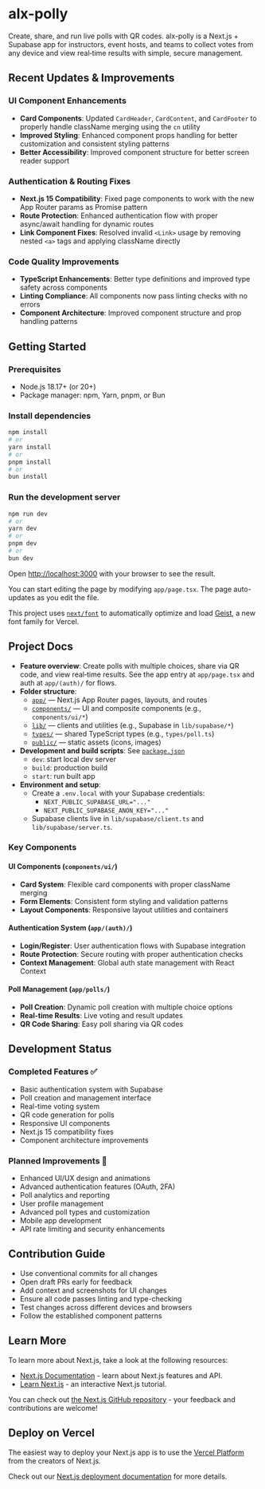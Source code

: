 # alx-polly

Create, share, and run live polls with QR codes. alx-polly is a Next.js + Supabase app for instructors, event hosts, and teams to collect votes from any device and view real‑time results with simple, secure management.

## Recent Updates & Improvements

### UI Component Enhancements
- **Card Components**: Updated `CardHeader`, `CardContent`, and `CardFooter` to properly handle className merging using the `cn` utility
- **Improved Styling**: Enhanced component props handling for better customization and consistent styling patterns
- **Better Accessibility**: Improved component structure for better screen reader support

### Authentication & Routing Fixes
- **Next.js 15 Compatibility**: Fixed page components to work with the new App Router params as Promise pattern
- **Route Protection**: Enhanced authentication flow with proper async/await handling for dynamic routes
- **Link Component Fixes**: Resolved invalid `<Link>` usage by removing nested `<a>` tags and applying className directly

### Code Quality Improvements
- **TypeScript Enhancements**: Better type definitions and improved type safety across components
- **Linting Compliance**: All components now pass linting checks with no errors
- **Component Architecture**: Improved component structure and prop handling patterns

## Getting Started

### Prerequisites

- Node.js 18.17+ (or 20+)
- Package manager: npm, Yarn, pnpm, or Bun

### Install dependencies

```bash
npm install
# or
yarn install
# or
pnpm install
# or
bun install
```

### Run the development server

```bash
npm run dev
# or
yarn dev
# or
pnpm dev
# or
bun dev
```

Open [http://localhost:3000](http://localhost:3000) with your browser to see the result.

You can start editing the page by modifying `app/page.tsx`. The page auto-updates as you edit the file.

This project uses [`next/font`](https://nextjs.org/docs/app/building-your-application/optimizing/fonts) to automatically optimize and load [Geist](https://vercel.com/font), a new font family for Vercel.

## Project Docs

- **Feature overview**: Create polls with multiple choices, share via QR code, and view real‑time results. See the app entry at `app/page.tsx` and auth at `app/(auth)/` for flows.
- **Folder structure**:
  - [`app/`](./app) — Next.js App Router pages, layouts, and routes
  - [`components/`](./components) — UI and composite components (e.g., `components/ui/*`)
  - [`lib/`](./lib) — clients and utilities (e.g., Supabase in `lib/supabase/*`)
  - [`types/`](./types) — shared TypeScript types (e.g., `types/poll.ts`)
  - [`public/`](./public) — static assets (icons, images)
- **Development and build scripts**: See [`package.json`](./package.json)
  - `dev`: start local dev server
  - `build`: production build
  - `start`: run built app
- **Environment and setup**:
  - Create a `.env.local` with your Supabase credentials:
    - `NEXT_PUBLIC_SUPABASE_URL="..."`
    - `NEXT_PUBLIC_SUPABASE_ANON_KEY="..."`
  - Supabase clients live in `lib/supabase/client.ts` and `lib/supabase/server.ts`.

### Key Components

#### UI Components (`components/ui/`)
- **Card System**: Flexible card components with proper className merging
- **Form Elements**: Consistent form styling and validation patterns
- **Layout Components**: Responsive layout utilities and containers

#### Authentication System (`app/(auth)/`)
- **Login/Register**: User authentication flows with Supabase integration
- **Route Protection**: Secure routing with proper authentication checks
- **Context Management**: Global auth state management with React Context

#### Poll Management (`app/polls/`)
- **Poll Creation**: Dynamic poll creation with multiple choice options
- **Real-time Results**: Live voting and result updates
- **QR Code Sharing**: Easy poll sharing via QR codes

## Development Status

### Completed Features ✅
- Basic authentication system with Supabase
- Poll creation and management interface
- Real-time voting system
- QR code generation for polls
- Responsive UI components
- Next.js 15 compatibility fixes
- Component architecture improvements

### Planned Improvements 🚧
- Enhanced UI/UX design and animations
- Advanced authentication features (OAuth, 2FA)
- Poll analytics and reporting
- User profile management
- Advanced poll types and customization
- Mobile app development
- API rate limiting and security enhancements

## Contribution Guide

- Use conventional commits for all changes
- Open draft PRs early for feedback
- Add context and screenshots for UI changes
- Ensure all code passes linting and type-checking
- Test changes across different devices and browsers
- Follow the established component patterns

## Learn More

To learn more about Next.js, take a look at the following resources:

- [Next.js Documentation](https://nextjs.org/docs) - learn about Next.js features and API.
- [Learn Next.js](https://nextjs.org/learn) - an interactive Next.js tutorial.

You can check out [the Next.js GitHub repository](https://github.com/vercel/next.js) - your feedback and contributions are welcome!

## Deploy on Vercel

The easiest way to deploy your Next.js app is to use the [Vercel Platform](https://vercel.com/new?utm_medium=default-template&filter=next.js&utm_source=create-next-app&utm_campaign=create-next-app-readme) from the creators of Next.js.

Check out our [Next.js deployment documentation](https://nextjs.org/docs/app/building-your-application/deploying) for more details.
